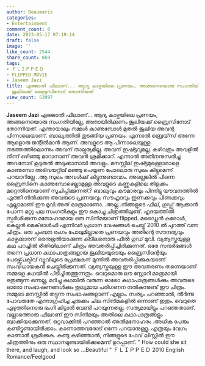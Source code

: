```yaml
---
author: Beaumaris
categories:
- Entertainment
comment_count: 0
date: 2023-05-17 07:19:14
draft: false
image: ''
like_count: 2544
share_count: 869
tags:
- ＦＬＩＰＰＥＤ
- FLIPPED MOVIE
- Jaseem Jazi
title: എജ്ജാതി ഫീലാണ്... ആദ്യ കാഴ്ചയിലെ പ്രണയം, അങ്ങനെയൊരു സംഗതിയില്ലേ... അതായിരിക്കണം
  ജൂലിയക്ക് ബ്രൈസിനോട് തോന്നിയത്
view_count: 53997
---
```


**Jaseem Jazi** എജ്ജാതി ഫീലാണ്... ആദ്യ കാഴ്ചയിലെ പ്രണയം, അങ്ങനെയൊരു സംഗതിയില്ലേ, അതായിരിക്കണം ജൂലിയക്ക് ബ്രൈസിനോട് തോന്നിയത്. എന്തായാലും നമ്മൾ കാണുമ്പോൾ മുതൽ ജൂലിയ അവന്റ പിന്നാലെയാണ്. ബാല്യത്തിൽ തുടങ്ങിയ പ്രണയം. എന്നാൽ ബ്രെയ്‌സ്‌ അന്നേ ആളൊരു ജന്റിൽമാൻ ആണ്. അവളുടെ ആ പിന്നാലെയുള്ള നടത്തത്തിലൊന്നും അവന് താല്പര്യമില്ല. അവന് ഇഷ്ട്ടവുമല്ല. കഴിവതും അവളിൽ നിന്ന് ഒഴിഞ്ഞു മാറാനാണ് അവൻ ശ്രമിക്കാറ്. എന്നാൽ അതിനനുസരിച്ചു അവനോട് കൂടുതൽ അടുക്കാനായി അവളും. മനസ്സില് ഇഷ്ട്ടമുള്ളൊരാളെ കാണുമ്പോ അടിവയറ്റില് മഞ്ഞു പെയ്യണ പോലൊരു സുഖം കിട്ടുമെന്ന് പറയാറില്ലേ ..ആ സുഖം അവൾക്ക് കിട്ടുന്നുണ്ടാവാം. അല്ലെങ്കിൽ പിന്നെ ബ്രൈസിനെ കാണുമ്പോഴെല്ലാമുള്ള അവളുടെ കണ്ണുകളിലെ തിളക്കം മറ്റെന്തിനെയാണ് സൂചിപ്പിക്കുന്നത്.? [](https://cdn.boolokam.com/articles/2023/05/WFR2R.jpg)ബാല്യവും കൗമാരവും പിന്നിട്ടു യൗവനത്തിൽ എത്തി നിൽക്കുന്ന അവരുടെ പ്രണയവും സൗഹൃദവും ഇണക്കവും പിണക്കവും എല്ലാമാണ് ഈ മൂവി.അത് മാത്രമാണോ...അല്ല..നിങ്ങളുടെ ഫീല്, ഗുഡ്ഡ് ആക്കാൻ പോന്ന മറ്റു പല സംഗതികളും ഈ കൊച്ചു ചിത്രത്തിലുണ്ട്. ഹൃദയത്തിൽ സ്പർശിക്കുന്ന മനോഹരമായ ഒരു സിനിമയാണ് flipped. മഡ്ലൈൻ കരോൾ, കെല്ലൻ മെക്ഓൾഫി എന്നിവർ പ്രധാന വേഷങ്ങൾ ചെയ്ത് 2010 ൽ പുറത്ത് വന്ന ചിത്രം. ഒരു ചുംബന രംഗം പോലുമില്ലാതെ പ്രണയവും അതിന്റെ സൗന്ദര്യവും കാഴ്ചക്കാരന് ഒരനുഭൂതിയാക്കുന്ന കിടിലനൊരു ഫീൽ ഗുഡ് മൂവി. വ്യത്യസ്തയുള്ള കഥ പറച്ചിൽ രീതിയിലാണ് ചിത്രം അവതരിപ്പിച്ചിരിക്കുന്നത്. ഒരേ സന്ദർഭങ്ങൾ തന്നെ പ്രധാന കഥാപാത്രങ്ങളായ ജൂലിയയുടെയും ബ്രൈസിന്റെയും പേഴ്സ്പെക്ടിവ് വ്യൂവിലൂടെ പ്രേക്ഷകന് മുന്നിൽ അവതരിപ്പിക്കുകയാണ് സംവിധായകൻ ചെയ്തിരിക്കുന്നത്. വ്യത്യസ്തയുള്ള ഈ അവതരണം തന്നെയാണ് നമ്മളെ കഥയിൽ പിടിച്ചിരുത്തുന്നതും. വെറുമൊരു ലൗ സ്റ്റോറി മാത്രമായി ഒതുങ്ങുന്ന ഒന്നല്ല, മറിച്ചു കഥയിൽ വരുന്ന ഓരോ കഥാപാത്രങ്ങൾക്കും അവരുടെ ഓരോ സംഭാഷണങ്ങൾക്കും തുല്യമായ പരിഗണന നൽകുന്നുണ്ട് ഈ ചിത്രം. നമ്മുടെ മനസ്സിൽ തട്ടുന്ന സംഭാഷങ്ങളാണ് എല്ലാം. സത്യം പറഞ്ഞാൽ, തീർന്നു പോവരുതേ എന്നാഗ്രഹിച്ച ചുരുക്കം ചില സിനിമകളിൽ ഒന്നാണ് ഇതും. വെറുതെ എഴുത്തിനൊരു ഭംഗി കിട്ടാൻ വേണ്ടി പറയുന്നതല്ല. സത്യമായിട്ടും പറഞ്ഞതാണ്. വല്ലാത്തൊരു ഫീലാണ് ഈ സിനിമയും അതിലെ കഥാപാത്രങ്ങളും ബാക്കിയാക്കുന്നത്. ഒറ്റവാക്കിൽ പറഞ്ഞാൽ അതിമനോഹരം .അധിക പേരും കണ്ടിട്ടുണ്ടായിരിക്കാം. കാണാത്തവരോട് ഒന്നേ പറയാനുള്ളു. എത്രയും വേഗം കാണാൻ ശ്രമിക്കുക. കണ്ടു കഴിഞ്ഞാൽ, നിങ്ങളുടെ ഫേവ് ലിസ്റ്റിൽ ഈ ചിത്രത്തിനും ഒരു സ്ഥാനമുണ്ടായിരിക്കുമെന്ന് ഉറപ്പാണ്. " How could she sit there, and laugh, and look so ...Beautiful " ＦＬＩＰＰＥＤ 2010 English Romance/Feelgood